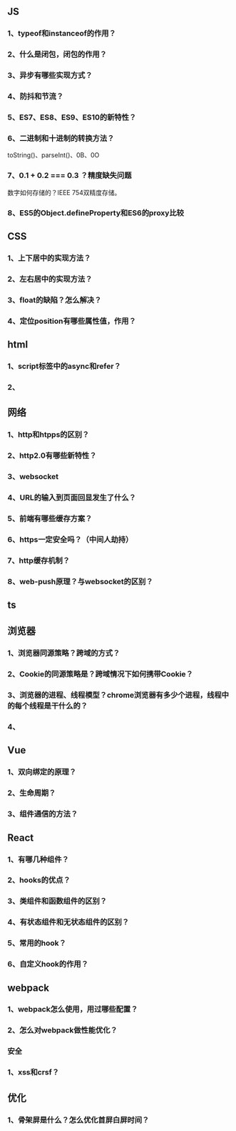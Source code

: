 ## JS

### 1、typeof和instanceof的作用？

### 2、什么是闭包，闭包的作用？

### 3、异步有哪些实现方式？

### 4、防抖和节流？

### 5、ES7、ES8、ES9、ES10的新特性？

### 6、二进制和十进制的转换方法？

toString()、parseInt()、0B、0O

### 7、0.1 + 0.2 === 0.3 ？精度缺失问题

数字如何存储的？IEEE 754双精度存储。

### 8、ES5的Object.defineProperty和ES6的proxy比较







## CSS

### 1、上下居中的实现方法？

### 2、左右居中的实现方法？

### 3、float的缺陷？怎么解决？

### 4、定位position有哪些属性值，作用？







## html

### 1、script标签中的async和refer？

### 2、



## 网络

### 1、http和htpps的区别？

### 2、http2.0有哪些新特性？

### 3、websocket

### 4、URL的输入到页面回显发生了什么？

### 5、前端有哪些缓存方案？

### 6、https一定安全吗？（中间人劫持）

### 7、http缓存机制？

### 8、web-push原理？与websocket的区别？





## ts



## 浏览器

### 1、浏览器同源策略？跨域的方式？

### 2、Cookie的同源策略是？跨域情况下如何携带Cookie？

### 3、浏览器的进程、线程模型？chrome浏览器有多少个进程，线程中的每个线程是干什么的？

### 4、







## Vue

### 1、双向绑定的原理？

### 2、生命周期？

### 3、组件通信的方法？



## React

### 1、有哪几种组件？

### 2、hooks的优点？

### 3、类组件和函数组件的区别？

### 4、有状态组件和无状态组件的区别？

### 5、常用的hook？

### 6、自定义hook的作用？







## webpack

### 1、webpack怎么使用，用过哪些配置？

### 2、怎么对webpack做性能优化？





### 安全

### 1、xss和crsf？





## 优化

### 1、骨架屏是什么？怎么优化首屏白屏时间？

